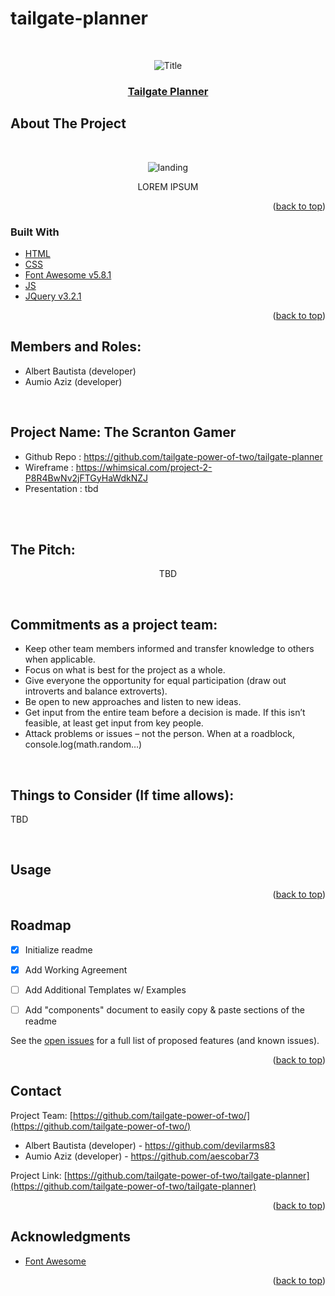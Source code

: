 # tailgate-planner

<div id="top"></div>

<!-- PROJECT LOGO -->
<br />
<div align="center">
  
  ![Title](./assets/images/*.jpg)

  <h3 align="center"><a href="">Tailgate Planner</a></h3>

  
</div>

<!-- ABOUT THE PROJECT -->
## About The Project
<br>

<div align="center">

![landing](./assets/images/*.jpg)

LOREM IPSUM

</div>

<p align="right">(<a href="#top">back to top</a>)</p>



### Built With

<!-- This section should list any major frameworks/libraries used to bootstrap your project. Leave any add-ons/plugins for the acknowledgements section. Here are a few examples. -->

* [HTML](https://en.wikipedia.org/wiki/HTML)
* [CSS](https://en.wikipedia.org/wiki/CSS)
* [Font Awesome v5.8.1](https://fontawesome.com/)
* [JS](https://www.javascript.com/)
* [JQuery v3.2.1](https://jquery.com/)

<p align="right">(<a href="#top">back to top</a>)</p>



<!-- GETTING STARTED -->

## Members and Roles:

* Albert Bautista (developer)
* Aumio Aziz (developer)


<br>

## Project Name: The Scranton Gamer
* Github Repo : https://github.com/tailgate-power-of-two/tailgate-planner
* Wireframe : https://whimsical.com/project-2-P8R4BwNv2jFTGyHaWdkNZJ
* Presentation : tbd

<br>
<br>

## The Pitch:

<div align="center">

TBD

</div>

<br>

## Commitments as a project team:

  * Keep other team members informed and transfer knowledge to others when applicable.
  * Focus on what is best for the project as a whole.
  * Give everyone the opportunity for equal participation (draw out introverts and balance extroverts).
  * Be open to new approaches and listen to new ideas.
  * Get input from the entire team before a decision is made. If this isn’t feasible, at least get input from key people.
  * Attack problems or issues – not the person. When at a roadblock, console.log(math.random…)

<br>

## Things to Consider (If time allows):

TBD

 <br>

<!-- USAGE EXAMPLES -->
## Usage



<!-- _For more examples, please refer to the [Documentation](https://example.com)_ -->

<p align="right">(<a href="#top">back to top</a>)</p>



<!-- ROADMAP -->
## Roadmap

- [x] Initialize readme
- [x] Add Working Agreement
- [ ] Add Additional Templates w/ Examples
- [ ] Add "components" document to easily copy & paste sections of the readme


See the [open issues](https://github.com/tailgate-power-of-two/tailgate-planner/issues) for a full list of proposed features (and known issues).

<p align="right">(<a href="#top">back to top</a>)</p>



## Contact

Project Team: [https://github.com/tailgate-power-of-two/](https://github.com/tailgate-power-of-two/)
* Albert Bautista (developer) - https://github.com/devilarms83
* Aumio Aziz (developer) - https://github.com/aescobar73 

Project Link: [https://github.com/tailgate-power-of-two/tailgate-planner](https://github.com/tailgate-power-of-two/tailgate-planner)

<p align="right">(<a href="#top">back to top</a>)</p>



<!-- ACKNOWLEDGMENTS -->
## Acknowledgments

* [Font Awesome](https://fontawesome.com)

<p align="right">(<a href="#top">back to top</a>)</p>

